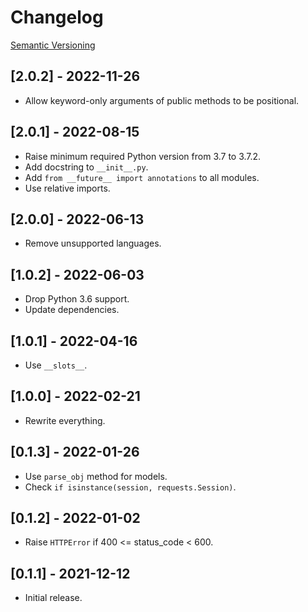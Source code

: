 # Changelog

[Semantic Versioning](https://semver.org/)

## [2.0.2] - 2022-11-26

- Allow keyword-only arguments of public methods to be positional.

## [2.0.1] - 2022-08-15

- Raise minimum required Python version from 3.7 to 3.7.2.
- Add docstring to `__init__.py`.
- Add `from __future__ import annotations` to all modules.
- Use relative imports.

## [2.0.0] - 2022-06-13

- Remove unsupported languages.

## [1.0.2] - 2022-06-03

- Drop Python 3.6 support.
- Update dependencies.

## [1.0.1] - 2022-04-16

- Use `__slots__`.

## [1.0.0] - 2022-02-21

- Rewrite everything.

## [0.1.3] - 2022-01-26

- Use `parse_obj` method for models.
- Check `if isinstance(session, requests.Session)`.

## [0.1.2] - 2022-01-02

- Raise `HTTPError` if 400 <= status_code < 600.

## [0.1.1] - 2021-12-12

- Initial release.
